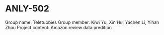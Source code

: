 # ANLY-502
Group name: Teletubbies
Group member: Kiwi Yu, Xin Hu, Yachen Li, Yihan Zhou
Project content: Amazon review data predition
